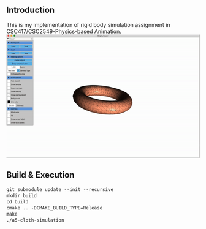 ## Introduction

This is my implementation of rigid body simulation assignment in [CSC417/CSC2549-Physics-based Animation](https://github.com/dilevin/CSC417-physics-based-animation).
![Fun with interactive rigid bodies](images/rb_example.gif)

## Build & Execution
```
git submodule update --init --recursive
mkdir build
cd build
cmake .. -DCMAKE_BUILD_TYPE=Release
make 
./a5-cloth-simulation
```